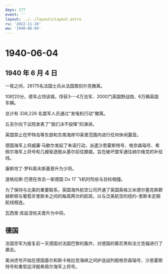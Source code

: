 ```yaml
---
days: 277
event: ''
layout: ../../layouts/Layout.astro
ru: '2022-11-28'
ww: '1940-06-04'
---
```


# 1940-06-04

## 1940 年 6 月 4 日

一夜之间，26175名法国士兵从法国敦刻尔克撤离。

10时20分，德军占领该城，俘获3---4万法军、2000门英国野战炮、6万辆英国车辆。

总计有 338,226 名盟军人员通过"发电机行动"撤离。

丘吉尔向下议院发表了"我们决不投降"的演讲。

英国禁止在怀特岛等东部和东南海岸10英里范围内进行任何休闲露营。

德国海军上将威廉·马歇尔发起了朱诺行动，派遣沙恩霍斯特号、格奈森瑙号、希佩尔海军上将号和几艘驱逐舰从基尔前往挪威，旨在破坏盟军通往纳尔维克的补给线。

康斯坦丁·罗科索夫斯基晋升为少将。

道格拉斯·巴德在攻击一架德国 Do 17 飞机时险些与目标相撞。

为了保持与北美的重要联系，英国海外航空公司开通了英国英格兰米德尔塞克斯郡赫斯顿与葡萄牙里斯本之间的每周两次的航班，以与泛美航空的纽约-里斯本定期航线相连。

瓦西里·库兹涅佐夫晋升为中将。

## 德国

法国空军为报复前一天德国对法国巴黎的轰炸，对德国的慕尼黑和法兰克福进行了袭击。

美洲虎号开始在德国基尔和斯卡格拉克海峡之间护送战列舰格奈森瑙号、沙恩霍斯特号和重型巡洋舰希佩尔海军上将号。